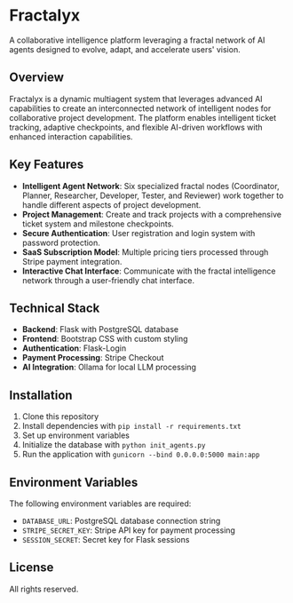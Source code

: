 # Fractalyx

A collaborative intelligence platform leveraging a fractal network of AI agents designed to evolve, adapt, and accelerate users' vision.

## Overview

Fractalyx is a dynamic multiagent system that leverages advanced AI capabilities to create an interconnected network of intelligent nodes for collaborative project development. The platform enables intelligent ticket tracking, adaptive checkpoints, and flexible AI-driven workflows with enhanced interaction capabilities.

## Key Features

- **Intelligent Agent Network**: Six specialized fractal nodes (Coordinator, Planner, Researcher, Developer, Tester, and Reviewer) work together to handle different aspects of project development.
- **Project Management**: Create and track projects with a comprehensive ticket system and milestone checkpoints.
- **Secure Authentication**: User registration and login system with password protection.
- **SaaS Subscription Model**: Multiple pricing tiers processed through Stripe payment integration.
- **Interactive Chat Interface**: Communicate with the fractal intelligence network through a user-friendly chat interface.

## Technical Stack

- **Backend**: Flask with PostgreSQL database
- **Frontend**: Bootstrap CSS with custom styling
- **Authentication**: Flask-Login
- **Payment Processing**: Stripe Checkout
- **AI Integration**: Ollama for local LLM processing

## Installation

1. Clone this repository
2. Install dependencies with `pip install -r requirements.txt`
3. Set up environment variables
4. Initialize the database with `python init_agents.py`
5. Run the application with `gunicorn --bind 0.0.0.0:5000 main:app`

## Environment Variables

The following environment variables are required:

- `DATABASE_URL`: PostgreSQL database connection string
- `STRIPE_SECRET_KEY`: Stripe API key for payment processing
- `SESSION_SECRET`: Secret key for Flask sessions

## License

All rights reserved.
